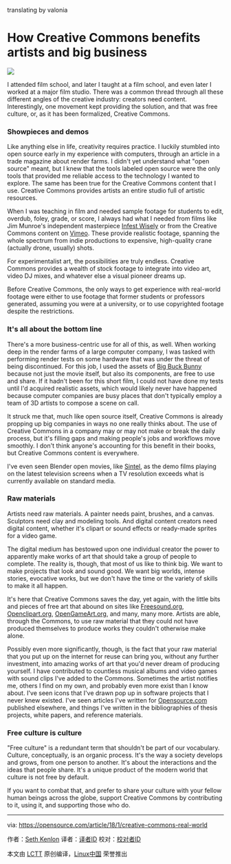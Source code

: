 translating by valonia

How Creative Commons benefits artists and big business
======
![](https://opensource.com/sites/default/files/styles/image-full-size/public/lead-images/CreativeCommons_ideas_520x292_1112JS.png?itok=otei0vKb)

I attended film school, and later I taught at a film school, and even later I worked at a major film studio. There was a common thread through all these different angles of the creative industry: creators need content. Interestingly, one movement kept providing the solution, and that was free culture, or, as it has been formalized, Creative Commons.

### Showpieces and demos

Like anything else in life, creativity requires practice. I luckily stumbled into open source early in my experience with computers, through an article in a trade magazine about render farms. I didn't yet understand what "open source" meant, but I knew that the tools labeled open source were the only tools that provided me reliable access to the technology I wanted to explore. The same has been true for the Creative Commons content that I use. Creative Commons provides artists an entire studio full of artistic resources.

When I was teaching in film and needed sample footage for students to edit, overdub, foley, grade, or score, I always had what I needed from films like Jim Munroe's independent masterpiece [Infest Wisely][1] or from the Creative Commons content on [Vimeo][2]. These provide realistic footage, spanning the whole spectrum from indie productions to expensive, high-quality crane (actually drone, usually) shots.

For experimentalist art, the possibilities are truly endless. Creative Commons provides a wealth of stock footage to integrate into video art, video DJ mixes, and whatever else a visual pioneer dreams up.

Before Creative Commons, the only ways to get experience with real-world footage were either to use footage that former students or professors generated, assuming you were at a university, or to use copyrighted footage despite the restrictions.

### It's all about the bottom line

There's a more business-centric use for all of this, as well. When working deep in the render farms of a large computer company, I was tasked with performing render tests on some hardware that was under the threat of being discontinued. For this job, I used the assets of [Big Buck Bunny][3] because not just the movie itself, but also its components, are free to use and share. If it hadn't been for this short film, I could not have done my tests until I'd acquired realistic assets, which would likely never have happened because computer companies are busy places that don't typically employ a team of 3D artists to compose a scene on call.

It struck me that, much like open source itself, Creative Commons is already propping up big companies in ways no one really thinks about. The use of Creative Commons in a company may or may not make or break the daily process, but it's filling gaps and making people's jobs and workflows move smoothly. I don't think anyone's accounting for this benefit in their books, but Creative Commons content is everywhere.

I've even seen Blender open movies, like [Sintel][4], as the demo films playing on the latest television screens when a TV resolution exceeds what is currently available on standard media.

### Raw materials

Artists need raw materials. A painter needs paint, brushes, and a canvas. Sculptors need clay and modeling tools. And digital content creators need digital content, whether it's clipart or sound effects or ready-made sprites for a video game.

The digital medium has bestowed upon one individual creator the power to apparently make works of art that should take a group of people to complete. The reality is, though, that most of us like to think big. We want to make projects that look and sound good. We want big worlds, intense stories, evocative works, but we don't have the time or the variety of skills to make it all happen.

It's here that Creative Commons saves the day, yet again, with the little bits and pieces of free art that abound on sites like [Freesound.org][5], [Openclipart.org][6], [OpenGameArt.org][7], and many, many more. Artists are able, through the Commons, to use raw material that they could not have produced themselves to produce works they couldn't otherwise make alone.

Possibly even more significantly, though, is the fact that your raw material that you put up on the internet for reuse can bring you, without any further investment, into amazing works of art that you'd never dream of producing yourself. I have contributed to countless musical albums and video games with sound clips I've added to the Commons. Sometimes the artist notifies me, others I find on my own, and probably even more exist than I know about. I've seen icons that I've drawn pop up in software projects that I never knew existed. I've seen articles I've written for [Opensource.com][8] published elsewhere, and things I've written in the bibliographies of thesis projects, white papers, and reference materials.

### Free culture is culture

"Free culture" is a redundant term that shouldn't be part of our vocabulary. Culture, conceptually, is an organic process. It's the way a society develops and grows, from one person to another. It's about the interactions and the ideas that people share. It's a unique product of the modern world that culture is not free by default.

If you want to combat that, and prefer to share your culture with your fellow human beings across the globe, support Creative Commons by contributing to it, using it, and supporting those who do.

--------------------------------------------------------------------------------

via: https://opensource.com/article/18/1/creative-commons-real-world

作者：[Seth Kenlon][a]
译者：[译者ID](https://github.com/译者ID)
校对：[校对者ID](https://github.com/校对者ID)

本文由 [LCTT](https://github.com/LCTT/TranslateProject) 原创编译，[Linux中国](https://linux.cn/) 荣誉推出

[a]:https://opensource.com/users/seth
[1]:http://infestwisely.com
[2]:https://vimeo.com/creativecommons
[3]:https://peach.blender.org/
[4]:https://durian.blender.org/
[5]:http://freesound.org
[6]:http://openclipart.org
[7]:http://opengameart.org
[8]:https://opensource.com/
